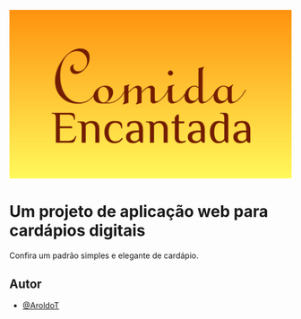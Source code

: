 
![Logo](https://github.com/AroldoT/Site-cardapio/blob/main/Logo.png?raw=true)



# Um projeto de aplicação web para cardápios digitais

Confira um padrão simples e elegante de cardápio.

## Autor

- [@AroldoT](https://github.com/AroldoT)

